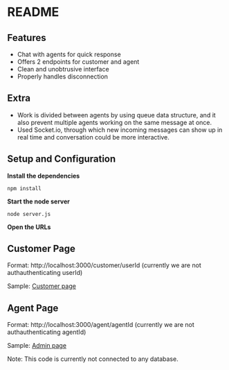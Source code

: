 # README #

## Features ##

* Chat with agents for quick response
* Offers 2 endpoints for customer and agent
* Clean and unobtrusive interface
* Properly handles disconnection

## Extra ##

* Work is divided between agents by using queue data structure, and it also prevent multiple agents working on the same message at once.
*  Used Socket.io, through which new incoming messages can show up in real time and conversation could be more interactive.

## Setup and Configuration ##

**Install the dependencies** 

```
npm install
```

**Start the node server**

```
node server.js
```

**Open the URLs**

## Customer Page ##

Format: http://localhost:3000/customer/userId (currently we are not authauthenticating userId)

Sample: [Customer page](http://localhost:3000/customer/123)
 
## Agent Page ##

Format: http://localhost:3000/agent/agentId (currently we are not authauthenticating agentId)

Sample: [Admin page](http://localhost:3000/agent/456)


Note: This code is currently not connected to any database.
